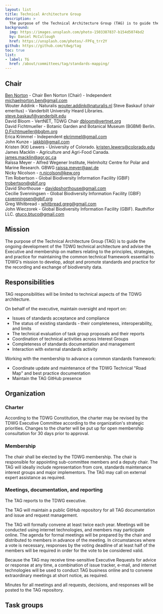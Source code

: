```yaml
---
layout: list
title: Technical Architecture Group
description: >
  The purpose of the Technical Architecture Group (TAG) is to guide the ongoing development of the TDWG technical architecture and advise the Executive and membership on matters relating to the principles, strategies, and practice for maintaining the common technical framework essential to TDWG's mission to develop, adopt and promote standards and practice for the recording and exchange of biodiversity data.
background:
  img: https://images.unsplash.com/photo-1503387837-b154d5074bd2
  by: Daniel McCullough
  href: https://unsplash.com/photos/-FPFq_trr2Y
github: https://github.com/tdwg/tag
toc: true
list:
- label: TG
  href: /about/committees/tag/standards-mapping/
---
```


## Chair
[Ben Norton](mailto:michaelnorton.ben@gmail.com) - Chair
Ben Norton (Chair) - Independent [michaelnorton.ben@gmail.com](mailto:michaelnorton.ben@gmail.com)  
Wouter Addink - Naturalis [wouter.addink@naturalis.nl](mailto:wouter.addink@naturalis.nl)
Steve Baskauf (chair emeritus) - Vanderbilt University Heard Libraries. [steve.baskauf@vanderbilt.edu](mailto:steve.baskauf@vanderbilt.edu)  
David Bloom - VertNET, TDWG Chair [dbloom@vertnet.org](dbloom@vertnet.org)  
David Fichtmueller - Botanic Garden and Botanical Museum (BGBM) Berlin. [D.Fichtmueller@bgbm.org](mailto:D.Fichtmueller@bgbm.org)  
Erica Krimmel - Independent [ekrimmel@gmail.com](ekrimmel@gmail.com)  
John Kunze - [jakkbl@gmail.com](jakkbl@gmail.com)  
Kristen (Kit) Lewers - University of Colorado. [kristen.lewers@colorado.edu](mailto:kristen.lewers@colorado.edu)  
James Macklin - Agriculture and Agri-Food Canada. [james.macklin@agr.gc.ca](mailto:james.macklin@agr.gc.ca)  
Raïssa Meyer -  Alfred Wegener Institute, Helmholtz Centre for Polar and Marine Research. GBWG [raissa.meyer@awi.de](mailto:raissa.meyer@awi.de)  
Nicky Nicolson - [n.nicolson@kew.org](n.nicolson@kew.org)  
Tim Robertson - Global Biodiversity Information Facility (GBIF) [trobertson@gbif.org](mailto:trobertson@gbif.org)  
David Shorthouse - [davidpshorthouse@gmail.com](mailto:davidpshorthouse@gmail.com)  
Cecilie Svenningsen - Global Biodiversity Information Facility (GBIF) [csvenningsen@gbif.org](csvenningsen@gbif.org)  
Greg Whitbread - [whitbread.greg@gmail.com](whitbread.greg@gmail.com)  
John Wieczorek - Global Biodiversity Information Facility (GBIF). Rauthiflor LLC. [gtuco.btuco@gmail.com](mailto:gtuco.btuco@gmail.com)  

## Mission

The purpose of the Technical Architecture Group (TAG) is to guide the ongoing development of the TDWG technical architecture and advise the Executive and membership on matters relating to the principles, strategies, and practice for maintaining the common technical framework essential to TDWG's mission to develop, adopt and promote standards and practice for the recording and exchange of biodiversity data.

## Responsibilities

TAG responsibilities will be limited to technical aspects of the TDWG architecture.

On behalf of the executive, maintain oversight and report on:

- Issues of standards acceptance and compliance
- The status of existing standards - their completeness, interoperability, and limits
- The technical evaluation of task group proposals and their reports
- Coordination of technical activities across Interest Groups
- Completeness of standards documentation and management
- Interaction with external standards activity

Working with the membership to advance a common standards framework:

- Coordinate update and maintenance of the TDWG Technical "Road Map" and best practice documentation
- Maintain the TAG GitHub presence

## Organization

### Charter

According to the TDWG Constitution, the charter may be revised by the TDWG Executive Committee according to the organization's strategic priorities. Changes to the charter will be put up for open membership consultation for 30 days prior to approval.

### Membership

The chair shall be elected by the TDWG membership. The chair is responsible for appointing sub-committee members and a deputy chair. The TAG will ideally include representation from core, standards maintenance interest groups and major implementors. The TAG may call on external expert assistance as required.

### Meetings, documentation, and reporting

The TAG reports to the TDWG executive.

The TAG will maintain a public GitHub repository for all TAG documentation and issue and request management.

The TAG will formally convene at least twice each year. Meetings will be conducted using internet technologies, and members may participate online. The agenda for formal meetings will be prepared by the chair and distributed to members in advance of the meeting. In circumstances where a vote is necessary, responses by the voting deadline of at least half of the members will be required in order for the vote to be considered valid.

Because the TAG may receive time-sensitive Executive Requests for advice or response at any time, a combination of issue tracker, e-mail, and internet technologies will be used to conduct TAG business online and to convene extraordinary meetings at short notice, as required.

Minutes for all meetings and all requests, decisions, and responses will be posted to the TAG repository.

## Task groups

<!-- list will be inserted below content -->
